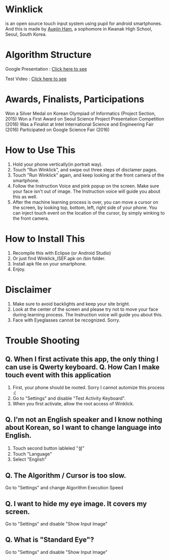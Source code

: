 # Winklick
is an open source touch input system using pupil for android smartphones.
And this is made by [Auejin Ham](https://fb.com/auejin), a sophomore in Kwanak High School, Seoul, South Korea.

# Algorithm Structure
Google Presentation : [Click here to see](https://docs.google.com/presentation/d/1-lDESAHk1FEUKRgrNjmKZ9gnl_Uo8wq3_Nsei2fDRaQ/pub?start=true&loop=false&delayms=60000)

Test Video : [Click here to see](https://youtu.be/Eldtnx98beA)

# Awards, Finalists, Participations
Won a Silver Medal on Korean Olympiad of Informatics (Project Section, 2015)
Won a First Award on Seoul Science Project Presentation Competition (2016)
Was a Finalist at Intel International Science and Engineering Fair (2016)
Participated on Google Science Fair (2016)

# How to Use This
1. Hold your phone vertically(in portrait way).
2. Touch "Run Winklick", and swipe out three steps of disclamer pages.
3. Touch "Run Winklick" again, and keep looking at the front camera of the smartphone.
4. Follow the Instruction Voice and pink popup on the screen.
Make sure your face isn't out of image. The Instruction voice will guide you about this as well.
5. After the machine learning process is over, you can move a cursor on the screen,
by looking top, bottom, left, right side of your phone.
You can inject touch event on the location of the cursor, by simply winking to the front camera.

# How to Install This
1. Recompile this with Eclipse (or Android Studio)
2. Or just find Winklick_ISEF.apk on /bin folder.
3. Install apk file on your smartphone.
4. Enjoy.

# Disclaimer
1. Make sure to avoid backlights and keep your site bright.
2. Look at the center of the screen and please try not to move your face during learning process. The Instruction voice will guide you about this.
3. Face with Eyeglasses cannot be recognized. Sorry.

# Trouble Shooting
Q. When I first activate this app, the only thing I can use is Qwerty keyboard.
Q. How Can I make touch event with this application
-----------------
1. First, your phone should be rooted. Sorry I cannot automize this process :(
2. Go to "Settings" and disable "Test Activity Keyboard".
3. When you first activate, allow the root access of Winklick.

Q. I'm not an English speaker and I know nothing about Korean, so I want to change language into English.
-----------------
1. Touch second button lableled "설"
2. Touch "Language"
3. Select "English"

Q. The Algorithm / Cursor is too slow.
-----------------
Go to "Settings" and change Algorithm Execution Speed

Q. I want to hide my eye image. It covers my screen.
-----------------
Go to "Settings" and disable "Show Input Image"

Q. What is "Standard Eye"?
-----------------
Go to "Settings" and disable "Show Input Image"
